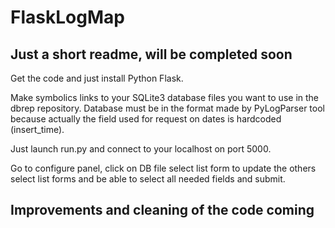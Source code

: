# FlaskLogMap  
## Just a short readme, will be completed soon

Get the code and just install Python Flask.

Make symbolics links to your SQLite3 database files you want to use in the dbrep repository. Database must be in the format made by PyLogParser tool because actually the field used for request on dates is hardcoded (insert_time).

Just launch run.py and connect to your localhost on port 5000.

Go to configure panel, click on DB file select list form to update the others select list forms and be able to select all needed fields and submit.

## Improvements and cleaning of the code coming
